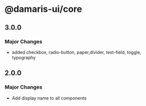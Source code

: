 # @damaris-ui/core

## 3.0.0

### Major Changes

- added checkbox, radio-button, paper,divider, text-field, toggle, typography

## 2.0.0

### Major Changes

- Add display name to all components

